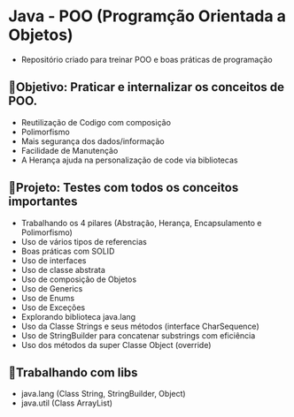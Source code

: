 # Java - POO (Programção Orientada a Objetos)
- Repositório criado para treinar POO e boas práticas de programação

## 💭Objetivo: Praticar e internalizar os conceitos de POO.

- Reutilização de Codigo com composição
- Polimorfismo
- Mais segurança dos dados/informação
- Facilidade de Manutenção
- A Herança ajuda na personalização de code via bibliotecas

## 💭Projeto: Testes com todos os conceitos importantes
- Trabalhando os 4 pilares (Abstração, Herança, Encapsulamento e Polimorfismo)
- Uso de vários tipos de referencias
- Boas práticas com SOLID
- Uso de interfaces
- Uso de classe abstrata
- Uso de composição de Objetos
- Uso de Generics
- Uso de Enums
- Uso de Exceções
- Explorando biblioteca java.lang
- Uso da Classe Strings e seus métodos (interface CharSequence)
- Uso de StringBuilder para concatenar substrings com eficiência
- Uso dos métodos da super Classe Object (override)

## 💭Trabalhando com libs
- java.lang (Class String, StringBuilder, Object)
- java.util (Class ArrayList)